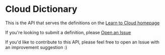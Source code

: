 # Cloud Dictionary

This is the API that serves the definitions on the [Learn to Cloud homepage](https://learntocloud.guide/)

If you're looking to submit a definition, please [Open an Issue](https://github.com/learntocloud/cloud-dictionary/issues)

If you'd like to contribute to this API, please feel free to open an Issue with an improvement suggestion :)
